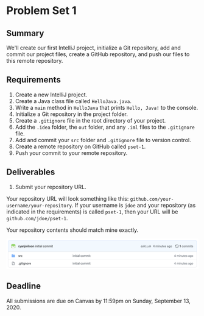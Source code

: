 # Problem Set 1

## **Summary**

We'll create our first IntelliJ project, initialize a Git repository, add and commit our project files, create a GitHub repository, and push our files to this remote repository.

## Requirements

1. Create a new IntelliJ project.
2. Create a Java class file called `HelloJava.java`.
3. Write a `main` method in `HelloJava` that prints `Hello, Java!` to the console.
4. Initialize a Git repository in the project folder.
5. Create a `.gitignore` file in the root directory of your project.
6. Add the `.idea` folder, the `out` folder, and any `.iml` files to the `.gitignore` file.
7. Add and commit your `src` folder and `.gitignore` file to version control.
8. Create a remote repository on GitHub called `pset-1`.
9. Push your commit to your remote repository.

## Deliverables

1. Submit your repository URL.

Your repository URL will look something like this: `github.com/your-username/your-repository`. If your username is `jdoe` and your repository \(as indicated in the requirements\) is called `pset-1`, then your URL will be `github.com/jdoe/pset-1`.

Your repository contents should match mine exactly.

![](../.gitbook/assets/java-solution-pset-1.png)

## Deadline

All submissions are due on Canvas by 11:59pm on Sunday, September 13, 2020.



